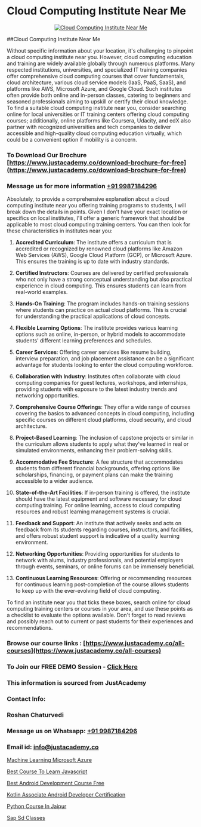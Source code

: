 # Cloud Computing Institute Near Me

<p align="center">
  <a href="https://justacademy.co/all-courses">
    <img src="https://i.ibb.co/FJQ9DDy/cloud-computing.webp" alt="Cloud Computing Institute Near Me">
  </a>
</p>
##Cloud Computing Institute Near Me

Without specific information about your location, it's challenging to pinpoint a cloud computing institute near you. However, cloud computing education and training are widely available globally through numerous platforms. Many respected institutions, universities, and specialized IT training companies offer comprehensive cloud computing courses that cover fundamentals, cloud architecture, various cloud service models (IaaS, PaaS, SaaS), and platforms like AWS, Microsoft Azure, and Google Cloud. Such institutes often provide both online and in-person classes, catering to beginners and seasoned professionals aiming to upskill or certify their cloud knowledge. To find a suitable cloud computing institute near you, consider searching online for local universities or IT training centers offering cloud computing courses; additionally, online platforms like Coursera, Udacity, and edX also partner with recognized universities and tech companies to deliver accessible and high-quality cloud computing education virtually, which could be a convenient option if mobility is a concern.
### To Download Our Brochure [https://www.justacademy.co/download-brochure-for-free](https://www.justacademy.co/download-brochure-for-free)
### Message us for more information [+91 9987184296](https://api.whatsapp.com/send?phone=919987184296)
Absolutely, to provide a comprehensive explanation about a cloud computing institute near you offering training programs to students, I will break down the details in points. Given I don't have your exact location or specifics on local institutes, I'll offer a generic framework that should be applicable to most cloud computing training centers. You can then look for these characteristics in institutes near you:

1) **Accredited Curriculum**: The institute offers a curriculum that is accredited or recognized by renowned cloud platforms like Amazon Web Services (AWS), Google Cloud Platform (GCP), or Microsoft Azure. This ensures the training is up to date with industry standards.

2) **Certified Instructors**: Courses are delivered by certified professionals who not only have a strong conceptual understanding but also practical experience in cloud computing. This ensures students can learn from real-world examples.

3) **Hands-On Training**: The program includes hands-on training sessions where students can practice on actual cloud platforms. This is crucial for understanding the practical applications of cloud concepts.

4) **Flexible Learning Options**: The institute provides various learning options such as online, in-person, or hybrid models to accommodate students' different learning preferences and schedules.

5) **Career Services**: Offering career services like resume building, interview preparation, and job placement assistance can be a significant advantage for students looking to enter the cloud computing workforce.

6) **Collaboration with Industry**: Institutes often collaborate with cloud computing companies for guest lectures, workshops, and internships, providing students with exposure to the latest industry trends and networking opportunities.

7) **Comprehensive Course Offerings**: They offer a wide range of courses covering the basics to advanced concepts in cloud computing, including specific courses on different cloud platforms, cloud security, and cloud architecture.

8) **Project-Based Learning**: The inclusion of capstone projects or similar in the curriculum allows students to apply what they've learned in real or simulated environments, enhancing their problem-solving skills.

9) **Accommodative Fee Structure**: A fee structure that accommodates students from different financial backgrounds, offering options like scholarships, financing, or payment plans can make the training accessible to a wider audience.

10) **State-of-the-Art Facilities**: If in-person training is offered, the institute should have the latest equipment and software necessary for cloud computing training. For online learning, access to cloud computing resources and robust learning management systems is crucial.

11) **Feedback and Support**: An institute that actively seeks and acts on feedback from its students regarding courses, instructors, and facilities, and offers robust student support is indicative of a quality learning environment.

12) **Networking Opportunities**: Providing opportunities for students to network with alums, industry professionals, and potential employers through events, seminars, or online forums can be immensely beneficial.

13) **Continuous Learning Resources**: Offering or recommending resources for continuous learning post-completion of the course allows students to keep up with the ever-evolving field of cloud computing.

To find an institute near you that ticks these boxes, search online for cloud computing training centers or courses in your area, and use these points as a checklist to evaluate the options available. Don't forget to read reviews and possibly reach out to current or past students for their experiences and recommendations.

### Browse our course links : [https://www.justacademy.co/all-courses](https://www.justacademy.co/all-courses) 
### To Join our FREE DEMO Session - [Click Here](https://www.justacademy.co/register-for-course-demo)


### This information is sourced from JustAcademy
### Contact Info:
### Roshan Chaturvedi
### Message us on Whatsapp: [+91 9987184296](https://api.whatsapp.com/send?phone=919987184296)
### Email id: [info@justacademy.co](mailto:info@justacademy.co)
                
[Machine Learning Microsoft Azure](https://www.linkedin.com/pulse/machine-learning-microsoft-azure-justacademy-las-vegas-chcjf?trackingId=apA%2F18hiSnQMb59693h6rA%3D%3D&lipi=urn%3Ali%3Apage%3Ad_flagship3_company_admin%3BC43SW%2FwVReqozQROb3Gl0A%3D%3D)

[Best Course To Learn Javascript](https://www.linkedin.com/pulse/best-course-learn-javascript-justacademy-chennai-a6azc?trackingId=8JkflhnSvJnZsxBzUI3XFA%3D%3D&lipi=urn%3Ali%3Apage%3Ad_flagship3_company_admin%3BjPw0ei4cQfe0InHd%2FK206Q%3D%3D)

[Best Android Development Course Free](https://medium.com/@mahi3106/best-android-development-course-free-05a7629ac0c5)

[Kotlin Associate Android Developer Certification](https://medium.com/@justacademytraining/kotlin-associate-android-developer-certification-2ab6eaa87483)

[Python Course In Jaipur](https://justacademyin.github.io/justacademy/python-course-in-jaipur)

[Sap Sd Classes](https://justacademyin.github.io/justacademy/sap-sd-classes)

